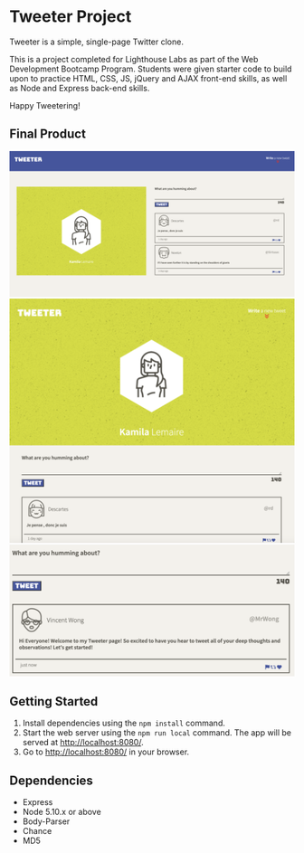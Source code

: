 # Tweeter Project

Tweeter is a simple, single-page Twitter clone.

This is a project completed for Lighthouse Labs as part of the Web Development Bootcamp Program. Students were given starter code to build upon to practice HTML, CSS, JS, jQuery and AJAX front-end skills, as well as Node and Express back-end skills. 

Happy Tweetering!

## Final Product

!["Screenshot of the Desktop View"](https://github.com/klemaire23/tweeter/blob/master/public/images/TweeterDeskTopView.png?raw=true)
!["Screenshot of the Mobile/Tablet View"](https://github.com/klemaire23/tweeter/blob/master/public/images/TweeterMobileView.png?raw=true)
!["Screenshot of a 140 character tweet"](https://github.com/klemaire23/tweeter/blob/master/public/images/tweetBox.png?raw=true)

## Getting Started

1. Install dependencies using the `npm install` command.
2. Start the web server using the `npm run local` command. The app will be served at <http://localhost:8080/>.
3. Go to <http://localhost:8080/> in your browser.

## Dependencies

- Express
- Node 5.10.x or above
- Body-Parser
- Chance
- MD5
